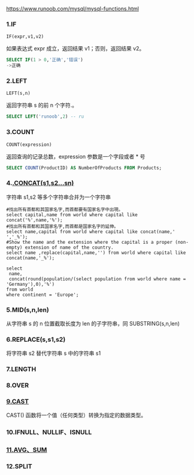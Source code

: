 https://www.runoob.com/mysql/mysql-functions.html

### 1.IF

`IF(expr,v1,v2)`

如果表达式 expr 成立，返回结果 v1；否则，返回结果 v2。

```sql
SELECT IF(1 > 0,'正确','错误')    
->正确
```

### 2.LEFT

`LEFT(s,n)`

返回字符串 s 的前 n 个字符.。

```sql
SELECT LEFT('runoob',2) -- ru
```

### 3.COUNT

`COUNT(expression)`

 返回查询的记录总数，expression 参数是一个字段或者 * 号

```sql
SELECT COUNT(ProductID) AS NumberOfProducts FROM Products;
```

### 4.[.CONCAT(s1,s2...sn)](https://www.runoob.com/mysql/mysql-functions.html)

字符串 s1,s2 等多个字符串合并为一个字符串

```mysql
#找出所有首都和其国家名字,而首都要有国家名字中出現。
select capital,name from world where capital like concat('%',name,'%'); 
#找出所有首都和其国家名字,而首都是国家名字的延伸。
select name,capital from world where capital like concat(name,' ','_%');
#Show the name and the extension where the capital is a proper (non-empty) extension of name of the country.
select name ,replace(capital,name,'') from world where capital like concat(name,'_%');
```

```mysql
select 
 name, 
 concat(round(population/(select population from world where name = 'Germany'),0),'%') 
from world 
where continent = 'Europe';
```



### 5.MID(s,n,len)

从字符串 s 的 n 位置截取长度为 len 的子字符串，同 SUBSTRING(s,n,len)

### 6.REPLACE(s,s1,s2)

将字符串 s2 替代字符串 s 中的字符串 s1

### 7.LENGTH 

### 8.OVER
[1]: https://hg95.github.io/DataBase/MySQL/%E7%AA%97%E5%8F%A3%E5%87%BD%E6%95%B0/%E7%AA%97%E5%8F%A3%E5%87%BD%E6%95%B0.html	"窗口函数"

### [9.CAST](https://www.w3ccoo.com/mysql/func_mysql_cast.asp)

CAST() 函数将一个值（任何类型）转换为指定的数据类型。

### 10.IFNULL、NULLIF、ISNULL

[1]: https://blog.csdn.net/pan_junbiao/article/details/85928004	" MySQL中IF()、IFNULL()、NULLIF()、ISNULL()函数的使用"

### [11.AVG、SUM](https://www.w3ccoo.com/mysql/mysql_count_avg_sum.html)

### 12.SPLIT

